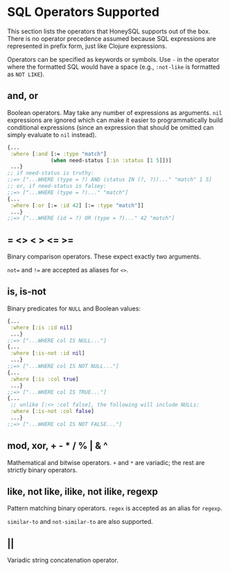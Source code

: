# SQL Operators Supported

This section lists the operators that HoneySQL supports
out of the box. There is no operator precedence assumed
because SQL expressions are represented in prefix form,
just like Clojure expressions.

Operators can be specified as keywords or symbols. Use
`-` in the operator where the formatted SQL would have
a space (e.g., `:not-like` is formatted as `NOT LIKE`).

## and, or

Boolean operators. May take any number of expressions
as arguments. `nil` expressions are ignored which can
make it easier to programmatically build conditional
expressions (since an expression that should be omitted
can simply evaluate to `nil` instead).

```clojure
{...
 :where [:and [:= :type "match"]
              (when need-status [:in :status [1 5]])]
 ...}
;; if need-status is truthy:
;;=> ["...WHERE (type = ?) AND (status IN (?, ?))..." "match" 1 5]
;; or, if need-status is falsey:
;;=> ["...WHERE (type = ?)..." "match"]
{...
 :where [:or [:= :id 42] [:= :type "match"]]
 ...}
;;=> ["...WHERE (id = ?) OR (type = ?)..." 42 "match"]
```

## = <> < > <= >=

Binary comparison operators. These expect exactly
two arguments.

`not=` and `!=` are accepted as aliases for `<>`.

## is, is-not

Binary predicates for `NULL` and Boolean values:

```clojure
{...
 :where [:is :id nil]
 ...}
;;=> ["...WHERE col IS NULL..."]
{...
 :where [:is-not :id nil]
 ...}
;;=> ["...WHERE col IS NOT NULL..."]
{...
 :where [:is :col true]
 ...}
;;=> ["...WHERE col IS TRUE..."]
{...
 ;; unlike [:<> :col false], the following will include NULLs:
 :where [:is-not :col false]
 ...}
;;=> ["...WHERE col IS NOT FALSE..."]
```

## mod, xor, + - * / % | & ^

Mathematical and bitwise operators. `+` and `*` are
variadic; the rest are strictly binary operators.

## like, not like, ilike, not ilike, regexp

Pattern matching binary operators. `regex` is accepted
as an alias for `regexp`.

`similar-to` and `not-similar-to` are also supported.

## ||

Variadic string concatenation operator.
